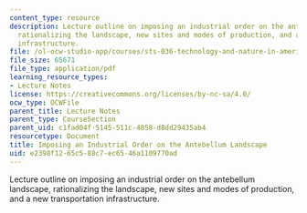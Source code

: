 ```yaml
---
content_type: resource
description: Lecture outline on imposing an industrial order on the antebellum landscape,
  rationalizing the landscape, new sites and modes of production, and a new transportation
  infrastructure.
file: /ol-ocw-studio-app/courses/sts-036-technology-and-nature-in-american-history-spring-2008/e2398f1265c588c7ec6546a1109770ad_wk4_outline.pdf
file_size: 65671
file_type: application/pdf
learning_resource_types:
- Lecture Notes
license: https://creativecommons.org/licenses/by-nc-sa/4.0/
ocw_type: OCWFile
parent_title: Lecture Notes
parent_type: CourseSection
parent_uid: c1fad04f-5145-511c-4858-d8dd29435ab4
resourcetype: Document
title: Imposing an Industrial Order on the Antebellum Landscape
uid: e2398f12-65c5-88c7-ec65-46a1109770ad
---
```

Lecture outline on imposing an industrial order on the antebellum landscape, rationalizing the landscape, new sites and modes of production, and a new transportation infrastructure.
